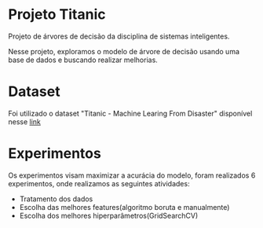 # Projeto Titanic

Projeto de árvores de decisão da disciplina de sistemas inteligentes.

Nesse projeto, exploramos o modelo de árvore de decisão usando uma base de dados e buscando realizar melhorias.

# Dataset

Foi utilizado o dataset "Titanic - Machine Learing From Disaster" disponível nesse [link](https://www.kaggle.com/c/titanic)

# Experimentos

Os experimentos visam maximizar a acurácia do modelo, foram realizados 6 experimentos, onde realizamos as seguintes atividades:

- Tratamento dos dados
- Escolha das melhores features(algoritmo boruta e manualmente)
- Escolha dos melhores hiperparâmetros(GridSearchCV)   
